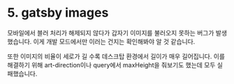 #     5. gatsby images
모바일에서 블러 처리가 해제되지 않다가 갑자기 이미지를 불러오지 못하는 버그가 발생했습니다. 이게 개발 모드에서만 이러는 건지는 확인해봐야 알 것 같습니다.

또한 이미지의 비율이 세로가 길 수록 데스크탑 환경에서 길이가 매우 길어집니다. 이를 해결하기 위해 art-direction이나 query에서 maxHeight을 줘보기도 했는데 모두 실패했습니다.